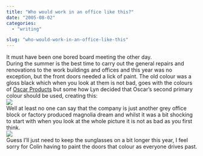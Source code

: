 ```yaml
---
title: "Who would work in an office like this?"
date: "2005-08-02"
categories: 
  - "writing"

slug: "who-would-work-in-an-office-like-this"
---
```


It must have been one bored board meeting the other day.  
During the summer is the best time to carry out the general repairs and renovations to the work buildings and offices and this year was no exception, but the front doors needed a lick of paint. The old colour was a gloss black which when you look at them is not bad, goes with the colours of [Oscar Products](http://www.oscarproducts.com) but some how Lyn decided that Oscar’s second primary colour should be used, creating this:  
[![](/images/30619555_2d4eeeff30_m.jpg)](http://www.flickr.com/photos/funkylarma/30619555/ "Pink!")  
Well at least no one can say that the company is just another grey office block or factory produced magnolia dream and whilst it was a bit shocking to start with when you look at the whole picture it is not as bad as you first think.  
[![](/images/30619554_0bb2c6dad1_m.jpg)](http://www.flickr.com/photos/funkylarma/30619554/ "Oscar Front")  
Guess I’ll just need to keep the sunglasses on a bit longer this year, I feel sorry for Colin having to paint the doors that colour as everyone drives past.
